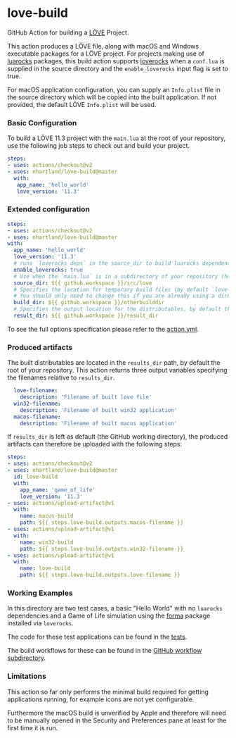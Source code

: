 # love-build
GitHub Action for building a [LÖVE](https://love2d.org/) Project. 

This action produces a LÖVE file, along with macOS and Windows executable
packages for a LÖVE project. For projects making use of
[luarocks](https://luarocks.org/) packages, this build action supports
[loverocks](https://github.com/Alloyed/loverocks) when a `conf.lua` is supplied
in the source directory and the `enable_loverocks` input flag is set to true.

For macOS application configuration, you can supply an `Info.plist` file in the
source directory which will be copied into the built application. If not
provided, the default LÖVE `Info.plist` will be used.

### Basic Configuration

To build a LÖVE 11.3 project with the `main.lua` at the root of your repository,
use the following job steps to check out and build your project.

```yaml
steps:
- uses: actions/checkout@v2
- uses: nhartland/love-build@master
  with:
   app_name: 'hello_world'
   love_version: '11.3'
```

### Extended configuration

```yaml
steps:
- uses: actions/checkout@v2
- uses: nhartland/love-build@master
with:
  app_name: 'hello_world'
  love_version: '11.3'
  # runs `loverocks deps` in the source_dir to build luarocks dependencies.
  enable_loverocks: true 
  # Use when the `main.lua` is in a subdirectory of your repository (here in `src/love`).
  source_dir: ${{ github.workspace }}/src/love
  # Specifies the location for temporary build files (by default `love-build` in your repository root.
  # You should only need to change this if you are already using a directory `love-build` in your repo root.
  build_dir: ${{ github.workspace }}/otherbuilddir
  # Specifies the output location for the distributables, by default the repository root directory.
  result_dir: ${{ github.workspace }}/result_dir
```

To see the full options specification please refer to the [action.yml](action.yml).

### Produced artifacts

The built distributables are located in the `results_dir` path, by default the root of your repository.
This action returns three output variables specifying the filenames relative to `results_dir`.

```yaml
  love-filename: 
    description: 'Filename of built love file'
  win32-filename: 
    description: 'Filename of built win32 application'
  macos-filename: 
    description: 'Filename of built macos application'
```

If `results_dir` is left as default (the GitHub working directory), the produced artifacts can therefore be uploaded with the following steps:
```yaml
steps:
- uses: actions/checkout@v2
- uses: nhartland/love-build@master
  id: love-build
  with:
    app_name: 'game_of_life'
    love_version: '11.3'
- uses: actions/upload-artifact@v1
  with:
    name: macos-build
    path: ${{ steps.love-build.outputs.macos-filename }}
- uses: actions/upload-artifact@v1
  with:
    name: win32-build
    path: ${{ steps.love-build.outputs.win32-filename }}
- uses: actions/upload-artifact@v1
  with:
    name: love-build
    path: ${{ steps.love-build.outputs.love-filename }}
```

### Working Examples

In this directory are two test cases, a basic "Hello World" with no `luarocks`
dependencies and a Game of Life simulation using the
[forma](https://github.com/nhartland/forma) package installed via `loverocks`.

The code for these test applications can be found in the [tests](tests).

The build workflows for these can be found in the [GitHub workflow
subdirectory](.github/workflows/Tests.yml).


### Limitations

This action so far only performs the minimal build required for getting
applications running, for example icons are not yet configurable.

Furthermore the macOS build is unverified by Apple and therefore will need
to be manually opened in the Security and Preferences pane at least for the
first time it is run.
